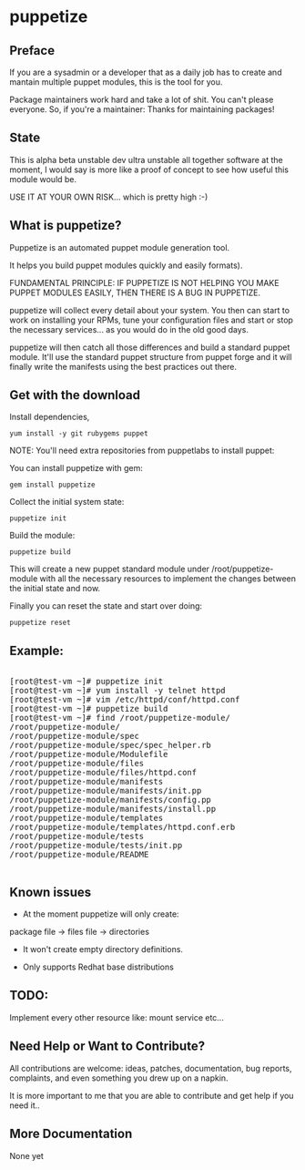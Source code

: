 

# puppetize

## Preface

If you are a sysadmin or a developer that as a daily job has to create
and mantain multiple puppet modules, this is the tool for you.

Package maintainers work hard and take a lot of shit. You can't please
everyone. So, if you're a maintainer: Thanks for maintaining packages!

## State

This is alpha beta unstable dev ultra unstable all together software 
at the moment, I would say is more like a proof of concept to see 
how useful this module would be.

USE IT AT YOUR OWN RISK... which is pretty high :-)

## What is puppetize?

Puppetize is an automated puppet module generation tool.

It helps you build puppet modules quickly and easily
formats).

FUNDAMENTAL PRINCIPLE: IF PUPPETIZE IS NOT HELPING YOU MAKE PUPPET MODULES 
EASILY, THEN THERE IS A BUG IN PUPPETIZE.

puppetize will collect every detail about your system. You then can 
start to work on installing your RPMs, tune your configuration
files and start or stop the necessary services... as you would do 
in the old good days.

puppetize will then catch all those differences and build a standard
puppet module. It'll use the standard puppet structure from puppet
forge and it will finally write the manifests using the best practices
out there.

## Get with the download

Install dependencies, 

    yum install -y git rubygems puppet

NOTE: You'll need extra repositories from puppetlabs to install puppet:

You can install puppetize with gem:

    gem install puppetize

Collect the initial system state:

    puppetize init

Build the module:

    puppetize build

This will create a new puppet standard module under /root/puppetize-module with all the necessary resources to implement the changes between the initial state and now.

Finally you can reset the state and start over doing:

    puppetize reset

## Example:

<pre>

[root@test-vm ~]# puppetize init
[root@test-vm ~]# yum install -y telnet httpd
[root@test-vm ~]# vim /etc/httpd/conf/httpd.conf 
[root@test-vm ~]# puppetize build
[root@test-vm ~]# find /root/puppetize-module/
/root/puppetize-module/
/root/puppetize-module/spec
/root/puppetize-module/spec/spec_helper.rb
/root/puppetize-module/Modulefile
/root/puppetize-module/files
/root/puppetize-module/files/httpd.conf
/root/puppetize-module/manifests
/root/puppetize-module/manifests/init.pp
/root/puppetize-module/manifests/config.pp
/root/puppetize-module/manifests/install.pp
/root/puppetize-module/templates
/root/puppetize-module/templates/httpd.conf.erb
/root/puppetize-module/tests
/root/puppetize-module/tests/init.pp
/root/puppetize-module/README

</pre>

## Known issues

* At the moment puppetize will only create:

package
file -> files
file -> directories

* It won't create empty directory definitions.

* Only supports Redhat base distributions

## TODO:

Implement every other resource like: mount service etc...

## Need Help or Want to Contribute?

All contributions are welcome: ideas, patches, documentation, bug reports,
complaints, and even something you drew up on a napkin.

It is more important to me that you are able to contribute and get help if you
need it..

## More Documentation

None yet


